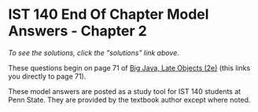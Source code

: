 # IST 140 End Of Chapter Model Answers - Chapter 2

*To see the solutions, click the "solutions" link above.*

These questions begin on page 71 of [Big Java, Late Objects (2e)](https://ebookcentral.proquest.com/lib/pensu/reader.action?docID=2055777&ppg=71) (this links you directly to page 71).

These model answers are posted as a study tool for IST 140 students at Penn State. They are provided by the textbook author except where noted.
